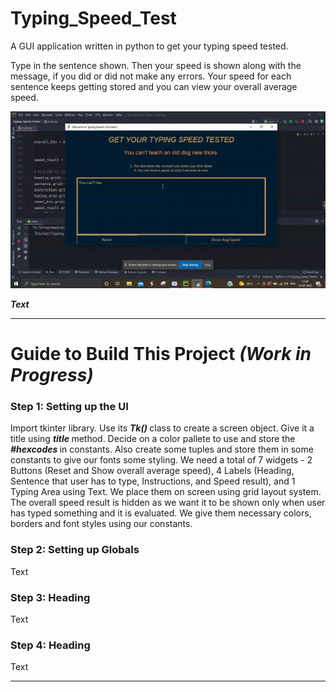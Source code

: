 # Typing_Speed_Test
A GUI application written in python to get your typing speed tested.

Type in the sentence shown. Then your speed is shown along with the message, if you did or did not make any errors. Your speed for each sentence keeps getting stored and you can view your overall average speed.

<div>
  <img src="./typing_speed_test.gif" alt="Code Output">
</div>

<b> <em> Text </em> </b>

<hr>
<h1> Guide to Build This Project <i>(Work in Progress)</i> </h1>

<h3> Step 1: Setting up the UI  </h3>
<p>
  Import tkinter library. Use its <b> <em> Tk() </em> </b> class to create a screen object. Give it a title using <b> <em> title </em> </b> method. 
  Decide on a color pallete to use and store the <b> <em> #hexcodes </em> </b> in constants. Also create some tuples and store them in some constants to give
  our fonts some styling. We need a total of 7 widgets - 2 Buttons (Reset and Show overall average speed), 
  4 Labels (Heading, Sentence that user has to type, Instructions, and Speed result), and 1 Typing Area using Text. 
  We place them on screen using grid layout system.
  The overall speed result is hidden as we want it to be shown only when user has typed something and it is evaluated.
  We give them necessary colors, borders and font styles using our constants.
</p>

<h3> Step 2: Setting up Globals  </h3>
<p>
  Text
</p>

<h3> Step 3: Heading  </h3>
<p>
  Text
</p>

<h3> Step 4: Heading  </h3>
<p>
  Text
</p>

<hr>
